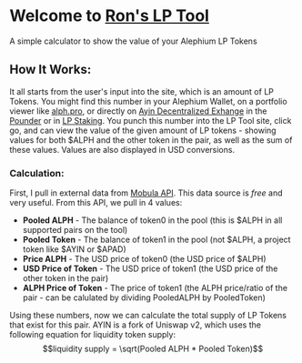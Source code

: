 # Welcome to [Ron's LP Tool](rondex.xyz/lp-tool)
A simple calculator to show the value of your Alephium LP Tokens

## How It Works:
It all starts from the user's input into the site, which is an amount of LP Tokens. You might find this number in your Alephium Wallet, on a portfolio viewer like [alph.pro](alph.pro), or directly on [Ayin Decentralized Exhange](ayin.app) in the [Pounder](ayin.app/vault) or in [LP Staking](ayin.app/stake). You punch this number into the LP Tool site, click go, and can view the value of the given amount of LP tokens - showing values for both $ALPH and the other token in the pair, as well as the sum of these values. Values are also displayed in USD conversions.

### Calculation:
First, I pull in external data from [Mobula API](https://docs.mobula.io/api-reference/endpoint/market-pair). This data source is *free* and very useful. From this API, we pull in 4 values:
- **Pooled ALPH** - The balance of token0 in the pool (this is $ALPH in all supported pairs on the tool)
- **Pooled Token** - The balance of token1 in the pool (not $ALPH, a project token like $AYIN or $APAD)
- **Price ALPH** - The USD price of token0 (the USD price of $ALPH)
- **USD Price of Token** - The USD price of token1 (the USD price of the other token in the pair)
- **ALPH Price of Token** - The price of token1 (the ALPH price/ratio of the pair - can be calulated by dividing PooledALPH by PooledToken)

Using these numbers, now we can calculate the total supply of LP Tokens that exist for this pair. AYIN is a fork of Uniswap v2, which uses the following equation for liquidity token supply:  
$$liquidity supply = \sqrt(Pooled ALPH * Pooled Token)$$
